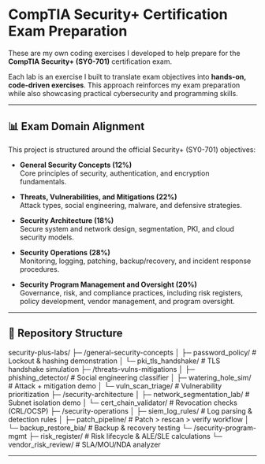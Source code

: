 # CompTIA Security+ Certification Exam Preparation

These are my own coding exercises I developed to help prepare for the **CompTIA Security+ (SY0-701)** certification exam.  

Each lab is an exercise I built to translate exam objectives into **hands-on, code-driven exercises**. This approach reinforces my exam preparation while also showcasing practical cybersecurity and programming skills.

---

## 📊 Exam Domain Alignment

This project is structured around the official Security+ (SY0-701) objectives:

- **General Security Concepts (12%)**  
  Core principles of security, authentication, and encryption fundamentals.

- **Threats, Vulnerabilities, and Mitigations (22%)**  
  Attack types, social engineering, malware, and defensive strategies.

- **Security Architecture (18%)**  
  Secure system and network design, segmentation, PKI, and cloud security models.

- **Security Operations (28%)**  
  Monitoring, logging, patching, backup/recovery, and incident response procedures.

- **Security Program Management and Oversight (20%)**  
  Governance, risk, and compliance practices, including risk registers, policy development, vendor management, and program oversight.

---

## 📂 Repository Structure

security-plus-labs/
├─ /general-security-concepts
│ ├─ password_policy/ # Lockout & hashing demonstration
│ └─ pki_tls_handshake/ # TLS handshake simulation
├─ /threats-vulns-mitigations
│ ├─ phishing_detector/ # Social engineering classifier
│ ├─ watering_hole_sim/ # Attack + mitigation demo
│ └─ vuln_scan_triage/ # Vulnerability prioritization
├─ /security-architecture
│ ├─ network_segmentation_lab/ # Subnet isolation demo
│ └─ cert_chain_validator/ # Revocation checks (CRL/OCSP)
├─ /security-operations
│ ├─ siem_log_rules/ # Log parsing & detection rules
│ ├─ patch_pipeline/ # Patch > rescan > verify workflow
│ └─ backup_restore_bia/ # Backup & recovery testing
└─ /security-program-mgmt
├─ risk_register/ # Risk lifecycle & ALE/SLE calculations
└─ vendor_risk_review/ # SLA/MOU/NDA analyzer

---


